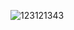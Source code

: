 ![123121343](https://github.com/cichyhere/nobudgetSampler/assets/84254704/2ef6889d-74de-4dc5-a18c-3d574b8ff460)

